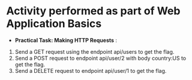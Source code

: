 # Activity performed as part of Web Application Basics

- **Practical Task: Making HTTP Requests** :
1. Send a GET request using the endpoint api/users to get the flag.
2. Send a POST request to endpoint api/user/2 with body country:US to get the flag.
3. Send a DELETE request to endpoint api/user/1 to get the flag.